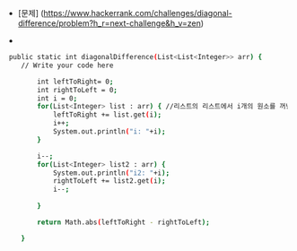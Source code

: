 - [문제] (https://www.hackerrank.com/challenges/diagonal-difference/problem?h_r=next-challenge&h_v=zen)

- 
```sh
 public static int diagonalDifference(List<List<Integer>> arr) {
    // Write your code here

        int leftToRight= 0;
        int rightToLeft = 0;
        int i = 0;
        for(List<Integer> list : arr) { //리스트의 리스트에서 i개의 원소를 꺼낸다
            leftToRight += list.get(i);
            i++;
            System.out.println("i: "+i);
        }

        i--;
        for(List<Integer> list2 : arr) {
            System.out.println("i2: "+i);
            rightToLeft += list2.get(i);
            i--;
            
        }

        return Math.abs(leftToRight - rightToLeft);

    }
```
